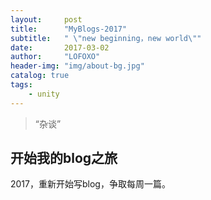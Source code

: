 ```yaml
---
layout:     post
title:      "MyBlogs-2017"
subtitle:   " \"new beginning，new world\""
date:       2017-03-02
author:     "LOFOXO"
header-img: "img/about-bg.jpg"
catalog: true
tags:
    - unity
---
```


> “杂谈”

开始我的blog之旅
--------

   2017，重新开始写blog，争取每周一篇。
